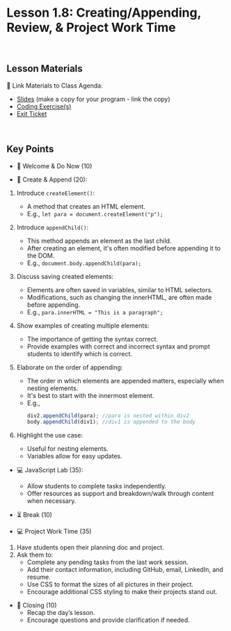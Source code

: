 # Lesson 1.8: Creating/Appending, Review, & Project Work Time

<br>

## Lesson Materials

📖 Link Materials to Class Agenda:
- [Slides](https://docs.google.com/presentation/d/1sZj3ENnnILyUpDmOK9Wiq_maRGFWj0Qh47ATeRDUi50/edit?usp=sharing) (make a copy for your program - link the copy)
- [Coding Exercise(s)]()
- [Exit Ticket]()

<br>

## Key Points

- 👋 Welcome & Do Now (10)


- 🔄 Create & Append (20):
1. Introduce `createElement()`:
   - A method that creates an HTML element.
   - E.g., `let para = document.createElement("p");`

2. Introduce `appendChild()`:
   - This method appends an element as the last child.
   - After creating an element, it's often modified before appending it to the DOM.
   - E.g., `document.body.appendChild(para);`

3. Discuss saving created elements:
   - Elements are often saved in variables, similar to HTML selectors.
   - Modifications, such as changing the innerHTML, are often made before appending.
   - E.g., `para.innerHTML = "This is a paragraph";`

4. Show examples of creating multiple elements:
   - The importance of getting the syntax correct.
   - Provide examples with correct and incorrect syntax and prompt students to identify which is correct.

5. Elaborate on the order of appending:
   - The order in which elements are appended matters, especially when nesting elements.
   - It's best to start with the innermost element.
   - E.g., 
     ```javascript
     div2.appendChild(para); //para is nested within div2
     body.appendChild(div1); //div1 is appended to the body
     ```

6. Highlight the use case:
   - Useful for nesting elements.
   - Variables allow for easy updates.

- 💻 JavaScript Lab (35):
   - Allow students to complete tasks independently.
   - Offer resources as support and breakdown/walk through content when necessary.

- ⏳ Break (10)

- 💻 Project Work Time (35)
1. Have students open their planning doc and project.
2. Ask them to:
   - Complete any pending tasks from the last work session.
   - Add their contact information, including GitHub, email, LinkedIn, and resume.
   - Use CSS to format the sizes of all pictures in their project.
   - Encourage additional CSS styling to make their projects stand out.

- 👋 Closing (10)
    - Recap the day’s lesson.
    - Encourage questions and provide clarification if needed.

